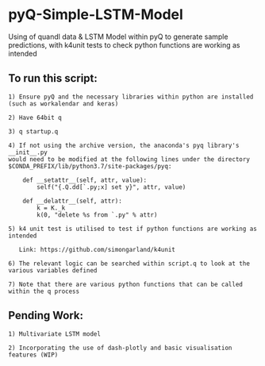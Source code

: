 # pyQ-Simple-LSTM-Model

Using of quandl data &amp; LSTM Model within pyQ to generate sample predictions, with k4unit tests to check python functions are working as intended

## To run this script:
```
1) Ensure pyQ and the necessary libraries within python are installed (such as workalendar and keras)

2) Have 64bit q 

3) q startup.q

4) If not using the archive version, the anaconda's pyq library's __init__.py 
would need to be modified at the following lines under the directory $CONDA_PREFIX/lib/python3.7/site-packages/pyq:

    def __setattr__(self, attr, value):
        self("{.Q.dd[`.py;x] set y}", attr, value)

    def __delattr__(self, attr):
        k = K._k
        k(0, "delete %s from `.py" % attr)

5) k4 unit test is utilised to test if python functions are working as intended

   Link: https://github.com/simongarland/k4unit

6) The relevant logic can be searched within script.q to look at the various variables defined

7) Note that there are various python functions that can be called within the q process 
```


## Pending Work:
```
1) Multivariate LSTM model

2) Incorporating the use of dash-plotly and basic visualisation features (WIP)
```

